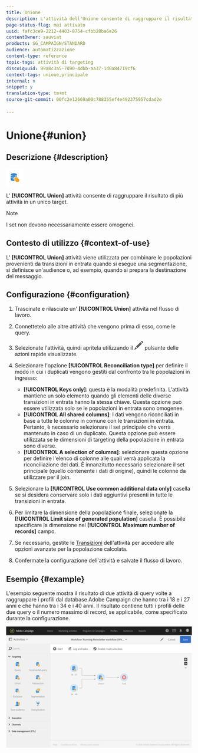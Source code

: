 ```yaml
---
title: Unione
description: L'attività dell'Unione consente di raggruppare il risultato di più attività in un unico obiettivo.
page-status-flag: mai attivato
uuid: fafc3ce9-2212-4403-8754-cfbb28ba6e26
contentOwner: sauviat
products: SG_CAMPAIGN/STANDARD
audience: automatizzazione
content-type: reference
topic-tags: attività di targeting
discoiquuid: 99a8c3a5-7d90-4dbb-aa37-1d0a84719cf6
context-tags: unione,principale
internal: n
snippet: y
translation-type: tm+mt
source-git-commit: 00fc2e12669a00c788355ef4e492375957cdad2e

---
```



# Unione{#union}

## Descrizione {#description}

![](assets/union.png)

L' **[!UICONTROL Union]** attività consente di raggruppare il risultato di più attività in un unico target.

>[!NOTE]
>
>I set non devono necessariamente essere omogenei.

## Contesto di utilizzo {#context-of-use}

L' **[!UICONTROL Union]** attività viene utilizzata per combinare le popolazioni provenienti da transizioni in entrata quando si esegue una segmentazione, si definisce un'audience o, ad esempio, quando si prepara la destinazione del messaggio.

## Configurazione {#configuration}

1. Trascinate e rilasciate un' **[!UICONTROL Union]** attività nel flusso di lavoro.
1. Connettetelo alle altre attività che vengono prima di esso, come le query.
1. Selezionate l'attività, quindi apritela utilizzando il ![](assets/edit_darkgrey-24px.png) pulsante delle azioni rapide visualizzate.
1. Selezionare l'opzione **[!UICONTROL Reconciliation type]** per definire il modo in cui i duplicati vengono gestiti dal confronto tra le popolazioni in ingresso:

   * **[!UICONTROL Keys only]**: questa è la modalità predefinita. L'attività mantiene un solo elemento quando gli elementi delle diverse transizioni in entrata hanno la stessa chiave. Questa opzione può essere utilizzata solo se le popolazioni in entrata sono omogenee.
   * **[!UICONTROL All shared columns]**: I dati vengono riconciliati in base a tutte le colonne in comune con le transizioni in entrata. Pertanto, è necessario selezionare il set principale che verrà mantenuto in caso di un duplicato. Questa opzione può essere utilizzata se le dimensioni di targeting della popolazione in entrata sono diverse.
   * **[!UICONTROL A selection of columns]**: selezionare questa opzione per definire l'elenco di colonne alle quali verrà applicata la riconciliazione dei dati. È innanzitutto necessario selezionare il set principale (quello contenente i dati di origine), quindi le colonne da utilizzare per il join.

1. Selezionare la **[!UICONTROL Use common additional data only]** casella se si desidera conservare solo i dati aggiuntivi presenti in tutte le transizioni in entrata.
1. Per limitare la dimensione della popolazione finale, selezionate la **[!UICONTROL Limit size of generated population]** casella. È possibile specificare la dimensione nel **[!UICONTROL Maximum number of records]** campo.
1. Se necessario, gestite le [Transizioni](../../automating/using/executing-a-workflow.md#managing-an-activity-s-outbound-transitions) dell'attività per accedere alle opzioni avanzate per la popolazione calcolata.
1. Confermate la configurazione dell'attività e salvate il flusso di lavoro.

## Esempio {#example}

L'esempio seguente mostra il risultato di due attività di query volte a raggruppare i profili dal database Adobe Campaign che hanno tra i 18 e i 27 anni e che hanno tra i 34 e i 40 anni. Il risultato contiene tutti i profili delle due query o il numero massimo di record, se applicabile, come specificato durante la configurazione.

![](assets/wkf_union_example.png)